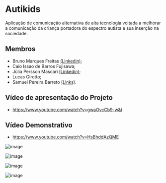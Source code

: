 # **Autikids**
Aplicação de comunicação alternativa de alta tecnologia voltada a melhorar a comunicação da criança portadora do espectro autista e sua inserção na sociedade.

## **Membros**
* Bruno Marques Freitas [(Linkedin)](https://www.linkedin.com/in/bruno-freitas-30a21526a/);
* Caio Issao de Barros Fujisawa;
* Júlia Persson Mascari [(Linkedin)](https://www.linkedin.com/in/juliapmascari);
* Lucas Girotto;
* Samuel Pereira Barreto [(Links)](https://linktr.ee/sampereirabrt).

## **Vídeo de apresentação do Projeto**
* https://www.youtube.com/watch?v=gwaOvcCb9-w&t

## **Vídeo Demonstrativo**
* https://www.youtube.com/watch?v=HsBhddAzQME

![image](https://github.com/sampbrt/Autikids/assets/70921394/591874da-c288-4689-af88-c3b4bde2a1c1)

![image](https://github.com/sampbrt/Autikids/assets/70921394/7a96ed71-350c-4007-b2cb-8aaf7c996b61)

![image](https://github.com/sampbrt/Autikids/assets/70921394/90339ecc-79a7-451e-88e5-b783523ba620)

![image](https://github.com/sampbrt/Autikids/assets/70921394/73a33e17-f25d-4d25-9797-e314f618d8ba)
